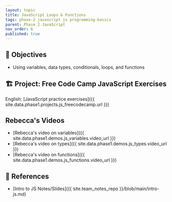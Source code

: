 ```yaml
---
layout: topic
title: JavaScript Loops & Functions
tags: phase-2 javascript js programming-basics
parent: Phase 2 JavaScript
nav_order: 6
published: true
---
```


## 🎯 Objectives

- Using variables, data types, conditionals, loops, and functions


## 🏗️  Project: Free Code Camp JavaScript Exercises

English:
[JavaScript practice exercises]({{ site.data.phase1.projects.js_freecodecamp.url }})


## Rebecca's Videos

- [Rebecca's video on variables]({{ site.data.phase1.demos.js_variables.video_url }})
- [Rebecca's video on types]({{ site.data.phase1.demos.js_types.video_url }})
- [Rebecca's video on functions]({{ site.data.phase1.demos.js_functions.video_url }})

## 🔖 References

- [Intro to JS Notes/Slides]({{ site.team_notes_repo }}/blob/main/intro-js.md)
